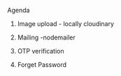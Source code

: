 <!-- LAST CLASS -->
Agenda 
1. Image upload -   locally cloudinary
2. Mailing -nodemailer

3. OTP verification

4. Forget Password

<!-- DOUBTS -->
<!-- video tag,iframe -->
<!-- Webrtc -->
